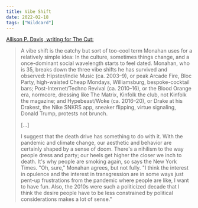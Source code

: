 ```yaml
---
title: Vibe Shift
date: 2022-02-18
tags: ["Wildcard"]
---
```


[Allison P. Davis, writing for The Cut:](https://www.thecut.com/2022/02/a-vibe-shift-is-coming.html)

> A vibe shift is the catchy but sort of too-cool term Monahan uses for a relatively simple idea: In the culture, sometimes things change, and a once-dominant social wavelength starts to feel dated. Monahan, who is 35, breaks down the three vibe shifts he has survived and observed: Hipster/Indie Music (ca. 2003–9), or peak Arcade Fire, Bloc Party, high-waisted Cheap Mondays, Williamsburg, bespoke-cocktail bars; Post-Internet/Techno Revival (ca. 2010–16), or the Blood Orange era, normcore, dressing like The Matrix, Kinfolk the club, not Kinfolk the magazine; and Hypebeast/Woke (ca. 2016–20), or Drake at his Drakest, the Nike SNKRS app, sneaker flipping, virtue signaling, Donald Trump, protests not brunch.
>
> [...]
>
> I suggest that the death drive has something to do with it. With the pandemic and climate change, our aesthetic and behavior are certainly shaped by a sense of doom. There's a nihilism to the way people dress and party; our heels get higher the closer we inch to death. It's why people are smoking again, so says the New York Times. "Oh, sure," Monahan agrees, but not fully. "I think the interest in opulence and the interest in transgression are in some ways just pent-up frustrations from the pandemic where people are like, I want to have fun. Also, the 2010s were such a politicized decade that I think the desire people have to be less constrained by political considerations makes a lot of sense."

